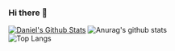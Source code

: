 
### Hi there 👋

[![Daniel's Github Stats](https://github-readme-stats.vercel.app/api?username=writememe&count_private=true&show_icons=true&include_all_commits=true&theme=vision-friendly-dark)](https://github.com/anuraghazra/github-readme-stats)
![Anurag's github stats](https://github-readme-stats.vercel.app/api?username=writememe&show_icons=true)
<br>
![Top Langs](https://github-readme-stats.vercel.app/api/top-langs/?username=writememe&show_icons=true)

<!--
**writememe/writememe** is a ✨ _special_ ✨ repository because its `README.md` (this file) appears on your GitHub profile.


- 🔭 I’m currently working on Network Automation 
- 💬 Ask me about Network Automation
- 📫 How to reach me: Twitter -> itdependsnet Slack -> Join at http://slack.networktocode.com/

Here are some ideas to get you started:

- 🔭 I’m currently working on ...
- 🌱 I’m currently learning ...
- 👯 I’m looking to collaborate on ...
- 🤔 I’m looking for help with ...
- 💬 Ask me about ...
- 📫 How to reach me: ...
- 😄 Pronouns: ...
- ⚡ Fun fact: ...
-->
